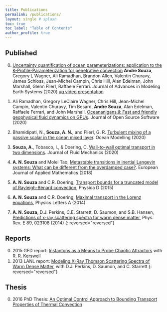 ```yaml
---
title: Publications
permalink: /publications/
layout: single # splash
toc: true
toc_label: "Table of Contents"
author_profile: true
---
```


## Published

0.  [Uncertainty quantification of ocean parameterizations: application to the K-Profile-Parameterization for penetrative convection]
    **Andre Souza**, Gregory L Wagner, Ali Ramadhan, Brandon Allen, Valentin Churavy, James Schloss, Jean-Michel Campin, Chris Hill,
    Alan Edelman, John Marshall, Glenn Flierl, Raffaele Ferrari.
    Journal of Advances in Modeling Earth Systems (2020) [uq video presentation]

0. Ali Ramadhan, Gregory LeClaire Wagner, Chris Hill, Jean-Michel Campin, Valentin Churavy, Tim Besard, **Andre Souza**, Alan Edelman, Raffaele Ferrari, and John Marshall. [Oceananigans.jl: Fast and friendly geophysical fluid dynamics on GPUs]. Journal of Open Source Software (2020)
0. Bhamidipati, N., **Souza, A. N.**, and Flierl, G. R. [Turbulent mixing of a passive scalar in the ocean mixed layer]. Ocean Modelling (2020)
0. **Souza, A.**, Tobasco, I., & Doering, C. [Wall-to-wall optimal transport in two dimensions]. Journal of Fluid Mechanics (2020)
0. **A. N. Souza** and Molei Tao, [Metastable transitions in inertial Langevin systems: What can be different from the overdamped case?]. European Journal of Applied
Mathematics (2018)
0. **A. N. Souza** and C.R. Doering, [Transport bounds for a truncated model of Rayleigh-Bénard convection], Physica D (2015)
0. **A. N. Souza** and C.R. Doering, [Maximal transport in the Lorenz equations],
Physics Letters A (2014)
0. **A. N. Souza**, D.J. Perkins, C.E. Starrett, D. Saumon, and S.B. Hansen, [Predictions of x-ray scattering spectra for warm dense matter], Phys. Rev. E 89,
023108 (2014)
{: reversed="reversed"}

## Reports

0. 2015 GFD report: [Instantons as a Means to Probe Chaotic Attractors] with R. R. Kerswell
0. 2013 LANL report: [Modeling X-Ray Thomson Scattering Spectra of Warm Dense Matter], with D.J. Perkins, D. Saumon, and C. Starrett
{: reversed="reversed"}

## Thesis

0. 2016 PhD Thesis: [An Optimal Control Approach to Bounding Transport Properties of Thermal Convection]

<!-- Youtube -->
[uq video presentation]: https://www.youtube.com/watch?v=PKGFkCg58fE&ab_channel=SIAMMPE

<!-- Unpublished -->

<!-- Published -->
[Uncertainty quantification of ocean parameterizations: application to the K-Profile-Parameterization for penetrative convection]: https://agupubs.onlinelibrary.wiley.com/doi/full/10.1029/2020MS002108
[Oceananigans.jl: Fast and friendly geophysical fluid dynamics on GPUs]: https://joss.theoj.org/papers/10.21105/joss.02018
[Turbulent mixing of a passive scalar in the ocean mixed layer]: https://www.sciencedirect.com/science/article/abs/pii/S1463500319302665
[Wall-to-wall optimal transport in two dimensions]: https://www.cambridge.org/core/journals/journal-of-fluid-mechanics/article/walltowall-optimal-transport-in-two-dimensions/14BBFC698F9BFFEA72FB463E3CB86B36
[Metastable transitions in inertial Langevin systems: What can be different from the overdamped case?]: https://www.cambridge.org/core/journals/european-journal-of-applied-mathematics/article/metastable-transitions-in-inertial-langevin-systems-what-can-be-different-from-the-overdamped-case/6B0F1CB2386E57DC94418858FD81F554
[Transport bounds for a truncated model of Rayleigh-Bénard convection]: https://www.sciencedirect.com/science/article/abs/pii/S016727891500086X
[Maximal transport in the Lorenz equations]: https://www.sciencedirect.com/science/article/abs/pii/S0375960114012067
[Predictions of x-ray scattering spectra for warm dense matter]: https://journals.aps.org/pre/abstract/10.1103/PhysRevE.89.023108

<!-- Report -->
[Instantons as a Means to Probe Chaotic Attractors]: https://gfd.whoi.edu/wp-content/uploads/sites/18/2018/03/Andre_Souza_x_243644.pdf

[Modeling X-Ray Thomson Scattering Spectra of Warm Dense Matter]: https://www.lanl.gov/org/padwp/adx/computational-physics/summer-workshop/report-archive.php

<!-- Thesis -->
[An Optimal Control Approach to Bounding Transport Properties of Thermal Convection]: https://deepblue.lib.umich.edu/handle/2027.42/133426
